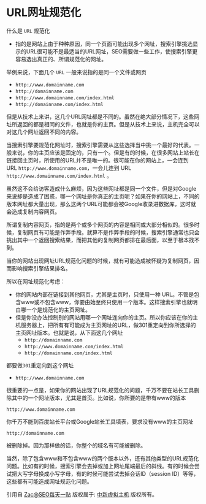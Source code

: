 # URL网址规范化

什么是 `URL` 规范化
- 指的是网站上由于种种原因，同一个页面可能出现多个网址，搜索引擎挑选显示的URL很可能不是最适当的URL网址，SEO需要做一些工作，使搜索引擎更容易选出真正的、所谓规范化的网址。

举例来说，下面几个 `URL` 一般来说指的是同一个文件或网页
- `http://www.domainname.com`
- `http://domainname.com`
- `http://www.domainname.com/index.html`
- `http://domainname.com/index.html`

但是从技术上来讲，这几个URL网址都是不同的。虽然在绝大部分情况下，这些网址所返回的都是相同的文件，也就是你的主页。但是从技术上来说，主机完全可以对这几个网址返回不同的内容。

当搜索引擎要规范化网址时，搜索引擎需要从这些选择当中挑一个最好的代表。一般来说，你的主页应该是固定的，只有一个。但是有的时候，在很多网站上站长在链接回主页时，所使用的URL并不是唯一的。很可能在你的网站上，一会连到 URL `http://www.domainname.com`，一会儿连到 URL `http://www.domainname.com/index.html` 。

虽然这不会给访客造成什么麻烦，因为这些网址都是同一个文件，但是对Google来说却是造成了困惑，哪一个网址是你真正的主页呢？如果在你的网站上，不同的版本网址都大量出现，那么这两个URL可能都会被Google收录进数据库，这时就会造成复制内容网页。

所谓复制内容网页，指的是两个或多个网页的内容是相同或大部分相似的。很多时候，复制网页有可能是作弊手段。就算不是作弊手段的时候，搜索引擎通常也只会挑出其中一个返回搜索结果，而把其他的复制网页都排在最后面，以至于根本找不到。

当你的网站出现网址URL规范化问题的时候，就有可能造成被怀疑为复制网页，因而影响搜索引擎结果排名。

所以在网址规范化考虑：
- 你的网站内部在链接到其他网页，尤其是主页时，只使用一种 URL。不管是包含www或不包含www，你要由始至终只使用一个版本。这样搜索引擎也就明白哪一个是规范化的主页网址。
- 但是你没办法控制别的网站用哪一个网址连向你的主页。所以你应该在你的主机服务器上，把所有有可能成为主页网址的URL，做301重定向到你所选择的主页网址版本。也就是说，从下面这几个网址
  - `http://domainname.com`
  - `http://www.domainname.com/index.html`
  - `http://domainname.com/index.html`

都要做`301`重定向到这个网址
  - `http://www.domainname.com`

很重要的一点是，如果你的网站出现了URL规范化的问题，千万不要在站长工具删除其中的一个网址版本，尤其是首页。比如说，你所要的是带有www的版本

`http://www.domainname.com`

你千万不能到百度站长平台或Google站长工具填表，要求没有www的主页网址

`http://domainname.com`

被删除掉。因为那样做的话，你整个的域名有可能被删除。

当然，除了包含www和不包含www的两个版本以外，还有其他类型的URL规范化问题。比如有的时候，搜索引擎会去掉或加上网址尾端最后的斜线。有的时候会尝试把大写字母换成小写字母，有的时候可能尝试去掉会话ID（session ID）等等，这些都有可能造成网址规范化问题。

引用自 [Zac@SEO每天一贴](https://www.seozac.com/)
版权属于: [中新虚拟主机](http://www.chinamyhosting.com/)
版权所有。